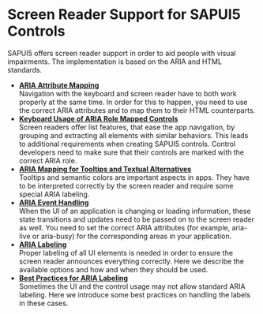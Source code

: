 <!-- loio3853db3bc8da4936ae4ef60c39b30699 -->

# Screen Reader Support for SAPUI5 Controls

SAPUI5 offers screen reader support in order to aid people with visual impairments. The implementation is based on the ARIA and HTML standards.

-   **[ARIA Attribute Mapping](aria-attribute-mapping-3e9c010.md "Navigation with the keyboard and screen reader have to both work properly at the same
		time. In order for this to happen, you need to use the correct ARIA attributes and to map
		them to their HTML counterparts. ")**  
Navigation with the keyboard and screen reader have to both work properly at the same time. In order for this to happen, you need to use the correct ARIA attributes and to map them to their HTML counterparts.
-   **[Keyboard Usage of ARIA Role Mapped Controls](keyboard-usage-of-aria-role-mapped-controls-e6cd547.md "Screen readers offer list features, that ease the app navigation, by grouping and
		extracting all elements with similar behaviors. This leads to additional requirements when
		creating SAPUI5 controls.
		Control developers need to make sure that their controls are marked with the correct ARIA
		role.")**  
Screen readers offer list features, that ease the app navigation, by grouping and extracting all elements with similar behaviors. This leads to additional requirements when creating SAPUI5 controls. Control developers need to make sure that their controls are marked with the correct ARIA role.
-   **[ARIA Mapping for Tooltips and Textual Alternatives](aria-mapping-for-tooltips-and-textual-alternatives-f9e14b3.md "Tooltips and semantic colors are important aspects in apps. They have to be interpreted
		correctly by the screen reader and require some special ARIA labeling. ")**  
Tooltips and semantic colors are important aspects in apps. They have to be interpreted correctly by the screen reader and require some special ARIA labeling.
-   **[ARIA Event Handling](aria-event-handling-79a9c51.md "When the UI of an application is changing or loading information, these state
		transitions and updates need to be passed on to the screen reader as well. You need to set
		the correct ARIA attributes (for example, aria-live or aria-busy) for the corresponding
		areas in your application. ")**  
When the UI of an application is changing or loading information, these state transitions and updates need to be passed on to the screen reader as well. You need to set the correct ARIA attributes \(for example, aria-live or aria-busy\) for the corresponding areas in your application.
-   **[ARIA Labeling](aria-labeling-f38c21c.md "Proper labeling of all UI elements is needed in order to ensure the screen reader
		announces everything correctly. Here we describe the available options and how and when they
		should be used. ")**  
Proper labeling of all UI elements is needed in order to ensure the screen reader announces everything correctly. Here we describe the available options and how and when they should be used.
-   **[Best Practices for ARIA Labeling](best-practices-for-aria-labeling-3169195.md "Sometimes the UI and the control usage may not allow standard ARIA labeling. Here we
		introduce some best practices on handling the labels in these cases. ")**  
Sometimes the UI and the control usage may not allow standard ARIA labeling. Here we introduce some best practices on handling the labels in these cases.

